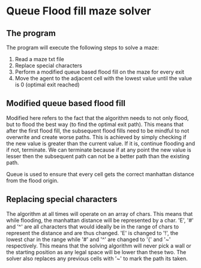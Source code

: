 # Queue Flood fill maze solver

## The program
The program will execute the following steps to solve a maze:
1. Read a maze txt file
2. Replace special characters
3. Perform a modified queue based flood fill on the maze for every exit
4. Move the agent to the adjacent cell with the lowest value until the value is 0 (optimal exit reached)

## Modified queue based flood fill
Modified here refers to the fact that the algorithm needs to not only flood, but to flood the best way (to find the optimal exit path). This means that after the first flood fill, the subsequent flood fills need to be mindful to not overwrite and create worse paths. This is achieved by simply checking if the new value is greater than the current value. If it is, continue flooding and if not, terminate. We can terminate because if at any point the new value is lesser then the subsequent path can not be a better path than the existing path.

Queue is used to ensure that every cell gets the correct manhattan distance from the flood origin. 

## Replacing special characters
The algorithm at all times will operate on an array of chars. This means that while flooding, the manhattan distance will be represented by a char. 'E', '#' and '^' are all characters that would ideally be in the range of chars to represent the distance and are thus changed. 'E' is changed to '!', the lowest char in the range while '#' and '^' are changed to '{' and '\~' respectively. This means that the solving algorithm will never pick a wall or the starting position as any legal space will be lower than these two. The solver also replaces any previous cells with '\~' to mark the path its taken.
